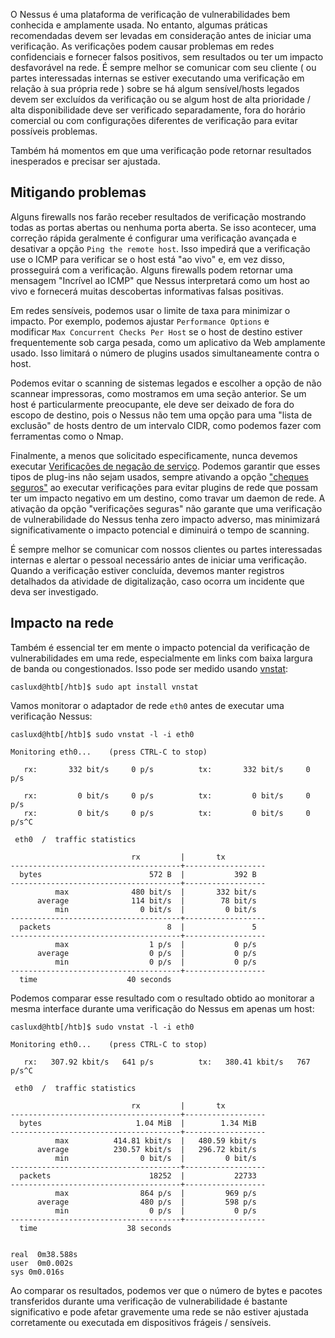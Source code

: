 O Nessus é uma plataforma de verificação de vulnerabilidades bem conhecida e amplamente usada. No entanto, algumas práticas recomendadas devem ser levadas em consideração antes de iniciar uma verificação. As verificações podem causar problemas em redes confidenciais e fornecer falsos positivos, sem resultados ou ter um impacto desfavorável na rede. É sempre melhor se comunicar com seu cliente ( ou partes interessadas internas se estiver executando uma verificação em relação à sua própria rede ) sobre se há algum sensível/hosts legados devem ser excluídos da verificação ou se algum host de alta prioridade / alta disponibilidade deve ser verificado separadamente, fora do horário comercial ou com configurações diferentes de verificação para evitar possíveis problemas.

Também há momentos em que uma verificação pode retornar resultados inesperados e precisar ser ajustada.

## Mitigando problemas

Alguns firewalls nos farão receber resultados de verificação mostrando todas as portas abertas ou nenhuma porta aberta. Se isso acontecer, uma correção rápida geralmente é configurar uma verificação avançada e desativar a opção `Ping the remote host`. Isso impedirá que a verificação use o ICMP para verificar se o host está "ao vivo" e, em vez disso, prosseguirá com a verificação. Alguns firewalls podem retornar uma mensagem "Incrível ao ICMP" que Nessus interpretará como um host ao vivo e fornecerá muitas descobertas informativas falsas positivas.

Em redes sensíveis, podemos usar o limite de taxa para minimizar o impacto. Por exemplo, podemos ajustar `Performance Options` e modificar `Max Concurrent Checks Per Host` se o host de destino estiver frequentemente sob carga pesada, como um aplicativo da Web amplamente usado. Isso limitará o número de plugins usados simultaneamente contra o host.

Podemos evitar o scanning de sistemas legados e escolher a opção de não scannear impressoras, como mostramos em uma seção anterior. Se um host é particularmente preocupante, ele deve ser deixado de fora do escopo de destino, pois o Nessus não tem uma opção para uma "lista de exclusão" de hosts dentro de um intervalo CIDR, como podemos fazer com ferramentas como o Nmap.

Finalmente, a menos que solicitado especificamente, nunca devemos executar [Verificações de negação de serviço](https://www.tenable.com/plugins/nessus/families/Denial%20of%20Service). Podemos garantir que esses tipos de plug-ins não sejam usados, sempre ativando a opção ["cheques seguros"](https://www.tenable.com/blog/understanding-the-nessus-safe-checks-option) ao executar verificações para evitar plugins de rede que possam ter um impacto negativo em um destino, como travar um daemon de rede. A ativação da opção "verificações seguras" não garante que uma verificação de vulnerabilidade do Nessus tenha zero impacto adverso, mas minimizará significativamente o impacto potencial e diminuirá o tempo de scanning.

É sempre melhor se comunicar com nossos clientes ou partes interessadas internas e alertar o pessoal necessário antes de iniciar uma verificação. Quando a verificação estiver concluída, devemos manter registros detalhados da atividade de digitalização, caso ocorra um incidente que deva ser investigado.

## Impacto na rede

Também é essencial ter em mente o impacto potencial da verificação de vulnerabilidades em uma rede, especialmente em links com baixa largura de banda ou congestionados. Isso pode ser medido usando [vnstat](https://humdi.net/vnstat/):

```shell-session
casluxd@htb[/htb]$ sudo apt install vnstat
```

Vamos monitorar o adaptador de rede `eth0` antes de executar uma verificação Nessus:

```shell-session
casluxd@htb[/htb]$ sudo vnstat -l -i eth0

Monitoring eth0...    (press CTRL-C to stop)

   rx:       332 bit/s     0 p/s          tx:       332 bit/s     0 p/s

   rx:         0 bit/s     0 p/s          tx:         0 bit/s     0 p/s
   rx:         0 bit/s     0 p/s          tx:         0 bit/s     0 p/s^C

 eth0  /  traffic statistics

                           rx         |       tx
--------------------------------------+------------------
  bytes                        572 B  |           392 B
--------------------------------------+------------------
          max              480 bit/s  |       332 bit/s
      average              114 bit/s  |        78 bit/s
          min                0 bit/s  |         0 bit/s
--------------------------------------+------------------
  packets                          8  |               5
--------------------------------------+------------------
          max                  1 p/s  |           0 p/s
      average                  0 p/s  |           0 p/s
          min                  0 p/s  |           0 p/s
--------------------------------------+------------------
  time                    40 seconds
```

Podemos comparar esse resultado com o resultado obtido ao monitorar a mesma interface durante uma verificação do Nessus em apenas um host:

```shell-session
casluxd@htb[/htb]$ sudo vnstat -l -i eth0

Monitoring eth0...    (press CTRL-C to stop)

   rx:   307.92 kbit/s   641 p/s          tx:   380.41 kbit/s   767 p/s^C

 eth0  /  traffic statistics

                           rx         |       tx
--------------------------------------+------------------
  bytes                     1.04 MiB  |        1.34 MiB
--------------------------------------+------------------
          max          414.81 kbit/s  |   480.59 kbit/s
      average          230.57 kbit/s  |   296.72 kbit/s
          min                0 bit/s  |         0 bit/s
--------------------------------------+------------------
  packets                      18252  |           22733
--------------------------------------+------------------
          max                864 p/s  |         969 p/s
      average                480 p/s  |         598 p/s
          min                  0 p/s  |           0 p/s
--------------------------------------+------------------
  time                    38 seconds


real  0m38.588s
user  0m0.002s
sys 0m0.016s
```

Ao comparar os resultados, podemos ver que o número de bytes e pacotes transferidos durante uma verificação de vulnerabilidade é bastante significativo e pode afetar gravemente uma rede se não estiver ajustada corretamente ou executada em dispositivos frágeis / sensíveis.